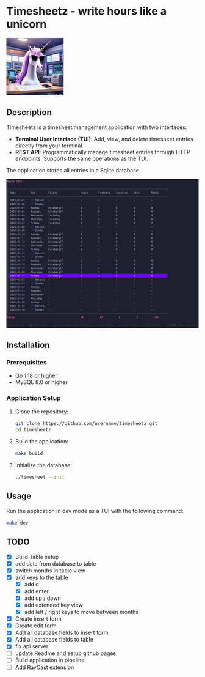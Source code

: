 # Timesheetz - write hours like a unicorn

<img src="docs/images/unicorn.jpg" height="150" />

## Description

Timesheetz is a timesheet management application with two interfaces:

- **Terminal User Interface (TUI)**: Add, view, and delete timesheet entries
  directly from your terminal.
- **REST API**: Programmatically manage timesheet entries through HTTP
  endpoints. Supports the same operations as the TUI.

The application stores all entries in a Sqlite database

<img src="docs/images/timesheet.png" width="750" />

## Installation

### Prerequisites

- Go 1.18 or higher
- MySQL 8.0 or higher

### Application Setup

1. Clone the repository:

   ```bash
   git clone https://github.com/username/timesheetz.git
   cd timesheetz
   ```

2. Build the application:

   ```bash
   make build
   ```

3. Initialize the database:
   ```bash
   ./timesheet --init
   ```

## Usage

Run the application in dev mode as a TUI with the following command:

```bash
make dev
```

## TODO

- [x] Build Table setup
- [x] add data from database to table
- [x] switch months in table view
- [x] add keys to the table
  - [x] add q
  - [x] add enter
  - [x] add up / down
  - [x] add extended key view
  - [x] add left / right keys to move between months
- [x] Create insert form
- [x] Create edit form
- [x] Add all database fields to insert form
- [x] Add all database fields to table
- [x] fix api server
- [ ] update Readme and setup github pages
- [ ] Build application in pipeline
- [ ] Add RayCast extension
